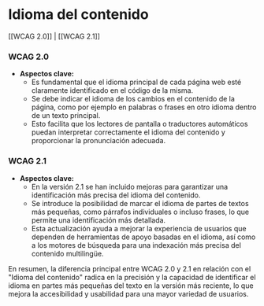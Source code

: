 # Idioma del contenido

[[WCAG 2.0]] | [[WCAG 2.1]]

### WCAG 2.0
- **Aspectos clave:**
  - Es fundamental que el idioma principal de cada página web esté claramente identificado en el código de la misma.
  - Se debe indicar el idioma de los cambios en el contenido de la página, como por ejemplo en palabras o frases en otro idioma dentro de un texto principal.
  - Esto facilita que los lectores de pantalla o traductores automáticos puedan interpretar correctamente el idioma del contenido y proporcionar la pronunciación adecuada.

### WCAG 2.1
- **Aspectos clave:**
  - En la versión 2.1 se han incluido mejoras para garantizar una identificación más precisa del idioma del contenido.
  - Se introduce la posibilidad de marcar el idioma de partes de textos más pequeñas, como párrafos individuales o incluso frases, lo que permite una identificación más detallada.
  - Esta actualización ayuda a mejorar la experiencia de usuarios que dependen de herramientas de apoyo basadas en el idioma, así como a los motores de búsqueda para una indexación más precisa del contenido multilingüe.

En resumen, la diferencia principal entre WCAG 2.0 y 2.1 en relación con el "Idioma del contenido" radica en la precisión y la capacidad de identificar el idioma en partes más pequeñas del texto en la versión más reciente, lo que mejora la accesibilidad y usabilidad para una mayor variedad de usuarios.
